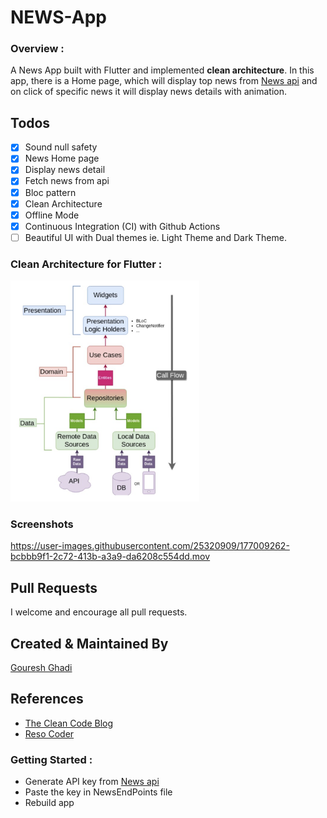# NEWS-App 

### Overview :
A News App built with Flutter and implemented **clean architecture**. In this app, there is a Home page, which will display top news from <a href="https://newsapi.org/">News api</a> and on click of specific news it will display news details with animation.


## Todos
- [x] Sound null safety
- [x] News Home page
- [x] Display news detail
- [x] Fetch news from api
- [x] Bloc pattern
- [x] Clean Architecture
- [x] Offline Mode
- [x] Continuous Integration (CI) with Github Actions
- [ ] Beautiful UI with Dual themes ie. Light Theme and Dark Theme.

### Clean Architecture for Flutter : 

<img src="./screenshots/clean_architecture.png" style="width: 60%;"/>

### Screenshots

https://user-images.githubusercontent.com/25320909/177009262-bcbbb9f1-2c72-413b-a3a9-da6208c554dd.mov


## Pull Requests
I welcome and encourage all pull requests.

## Created & Maintained By
[Gouresh Ghadi](https://github.com/G0uresh) 

## References
* [The Clean Code Blog](https://blog.cleancoder.com/uncle-bob/2012/08/13/the-clean-architecture.html)
* [Reso Coder](https://resocoder.com/2019/08/27/flutter-tdd-clean-architecture-course-1-explanation-project-structure/)


### Getting Started :
 * Generate API key from <a href="https://newsapi.org/">News api</a>
 * Paste the key in NewsEndPoints file
 * Rebuild app
